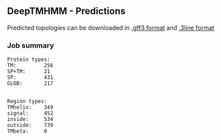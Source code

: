 ## DeepTMHMM - Predictions
Predicted topologies can be downloaded in [.gff3 format](TMRs.gff3) and [.3line format](predicted_topologies.3line)
### Job summary
```
Protein types:
TM:			256
SP+TM:		21
SP:			431
GLOB:		217


Region types:
TMhelix:	349
signal:		452
inside:		534
outside:	739
TMbeta:		0
```
